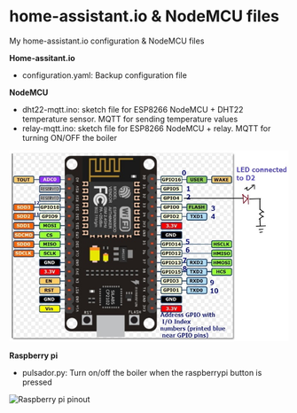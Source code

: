 # home-assistant.io & NodeMCU files
My home-assistant.io configuration & NodeMCU files 

<b>Home-assitant.io</b>
- configuration.yaml: Backup configuration file

<b>NodeMCU</b>
- dht22-mqtt.ino: sketch file for ESP8266 NodeMCU + DHT22 temperature sensor. MQTT for sending temperature values
- relay-mqtt.ino: sketch file for ESP8266 NodeMCU + relay. MQTT for turning ON/OFF the boiler

![NodeMCU pinout](https://github.com/dalvarezs/homeassistant-files/raw/master/nodemcu-gpio-pinout.jpg)

<b>Raspberry pi</b>
- pulsador.py: Turn on/off the boiler when the raspberrypi button is pressed

![Raspberry pi pinout](https://github.com/dalvarezs/homeassistant-files/raw/master/raspberry23_pinout.png.jpg)
